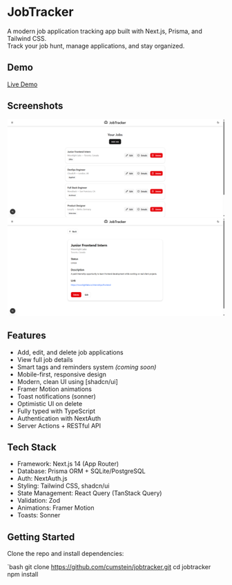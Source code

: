 # JobTracker

A modern job application tracking app built with Next.js, Prisma, and Tailwind CSS.  
Track your job hunt, manage applications, and stay organized.

## Demo

[Live Demo](https://jobtracker-cumstein.vercel.app)

## Screenshots
![Dashboard](./public/screenshots/dashboard.png)
![Job Detail](./public/screenshots/job-detail.png)

## Features

- Add, edit, and delete job applications
- View full job details
- Smart tags and reminders system *(coming soon)*
- Mobile-first, responsive design
- Modern, clean UI using [shadcn/ui]
- Framer Motion animations
- Toast notifications (sonner)
- Optimistic UI on delete
- Fully typed with TypeScript
- Authentication with NextAuth
- Server Actions + RESTful API

## Tech Stack

- Framework: Next.js 14 (App Router)
- Database: Prisma ORM + SQLite/PostgreSQL
- Auth: NextAuth.js
- Styling: Tailwind CSS, shadcn/ui
- State Management: React Query (TanStack Query)
- Validation: Zod
- Animations: Framer Motion
- Toasts: Sonner

## Getting Started

Clone the repo and install dependencies:

`bash
git clone https://github.com/cumstein/jobtracker.git
cd jobtracker
npm install
